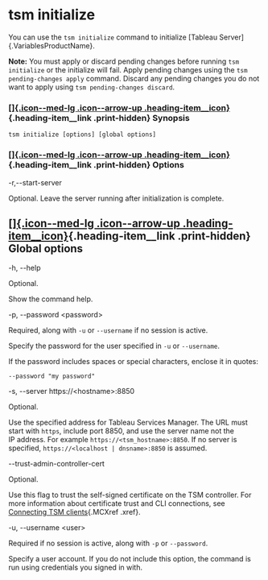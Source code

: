 

tsm initialize
==============
You can use the `tsm initialize` command to initialize [Tableau
Server]{.VariablesProductName}.

**Note:** You must apply or discard pending changes before running
`tsm initialize` or the initialize will fail. Apply pending changes
using the `tsm pending-changes apply` command. Discard any pending
changes you do not want to apply using `tsm pending-changes discard`.

<div>

### [[]{.icon--med-lg .icon--arrow-up .heading-item__icon}](https://help.tableau.com/current/server/en-us/cli_initialize_tsm.htm#){.heading-item__link .print-hidden} Synopsis

</div>

`tsm initialize [options] [global options]`

<div>

### [[]{.icon--med-lg .icon--arrow-up .heading-item__icon}](https://help.tableau.com/current/server/en-us/cli_initialize_tsm.htm#){.heading-item__link .print-hidden} Options

</div>

-r,\--start-server

Optional. Leave the server running after initialization is complete.

<div>

[[]{.icon--med-lg .icon--arrow-up .heading-item__icon}](https://help.tableau.com/current/server/en-us/cli_initialize_tsm.htm#){.heading-item__link .print-hidden} Global options
--------------------------------------------------------------------------------------------------------------------------------------------------------------------------------

</div>

-h, \--help

Optional.

Show the command help.

-p, \--password \<password\>

Required, along with `-u` or `--username` if no session is active.

Specify the password for the user specified in `-u` or `--username`.

If the password includes spaces or special characters, enclose it in
quotes:

`--password "my password"`

-s, \--server https://\<hostname\>:8850

Optional.

Use the specified address for Tableau Services Manager. The URL must
start with `https`, include port 8850, and use the server name not the
IP address. For example `https://<tsm_hostname>:8850`. If no server is
specified, `https://<localhost | dnsname>:8850` is assumed.

\--trust-admin-controller-cert

Optional.

Use this flag to trust the self-signed certificate on the
TSM controller. For more information about certificate trust and
CLI connections, see [Connecting
TSM clients](https://help.tableau.com/current/server/en-us/tsm_overview.htm#Connecti){.MCXref
.xref}.

-u, \--username \<user\>

Required if no session is active, along with `-p` or `--password`.

Specify a user account. If you do not include this option, the command
is run using credentials you signed in with.
